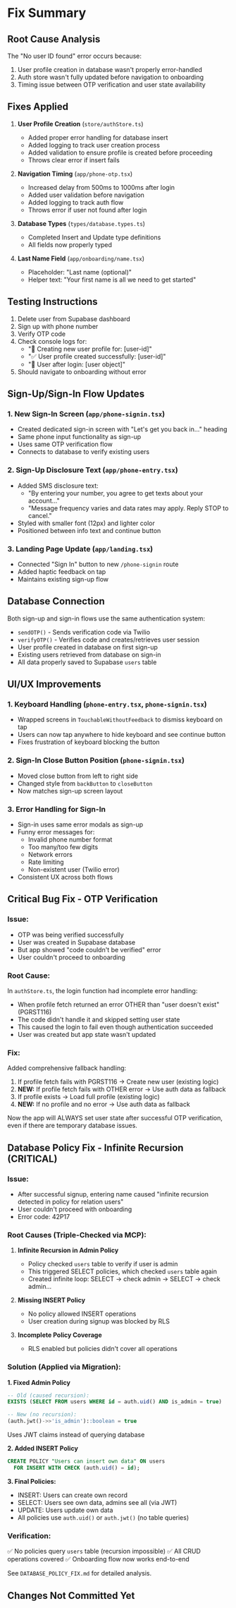 # Fix Summary

## Root Cause Analysis

The "No user ID found" error occurs because:
1. User profile creation in database wasn't properly error-handled
2. Auth store wasn't fully updated before navigation to onboarding
3. Timing issue between OTP verification and user state availability

## Fixes Applied

1. **User Profile Creation** (`store/authStore.ts`)
   - Added proper error handling for database insert
   - Added logging to track user creation process
   - Added validation to ensure profile is created before proceeding
   - Throws clear error if insert fails

2. **Navigation Timing** (`app/phone-otp.tsx`)
   - Increased delay from 500ms to 1000ms after login
   - Added user validation before navigation
   - Added logging to track auth flow
   - Throws error if user not found after login

3. **Database Types** (`types/database.types.ts`)
   - Completed Insert and Update type definitions
   - All fields now properly typed

4. **Last Name Field** (`app/onboarding/name.tsx`)
   - Placeholder: "Last name (optional)"
   - Helper text: "Your first name is all we need to get started"

## Testing Instructions

1. Delete user from Supabase dashboard
2. Sign up with phone number
3. Verify OTP code
4. Check console logs for:
   - "📝 Creating new user profile for: [user-id]"
   - "✅ User profile created successfully: [user-id]"
   - "👤 User after login: [user object]"
5. Should navigate to onboarding without error

## Sign-Up/Sign-In Flow Updates

### 1. **New Sign-In Screen** (`app/phone-signin.tsx`)
   - Created dedicated sign-in screen with "Let's get you back in..." heading
   - Same phone input functionality as sign-up
   - Uses same OTP verification flow
   - Connects to database to verify existing users

### 2. **Sign-Up Disclosure Text** (`app/phone-entry.tsx`)
   - Added SMS disclosure text:
     - "By entering your number, you agree to get texts about your account..."
     - "Message frequency varies and data rates may apply. Reply STOP to cancel."
   - Styled with smaller font (12px) and lighter color
   - Positioned between info text and continue button

### 3. **Landing Page Update** (`app/landing.tsx`)
   - Connected "Sign In" button to new `/phone-signin` route
   - Added haptic feedback on tap
   - Maintains existing sign-up flow

## Database Connection

Both sign-up and sign-in flows use the same authentication system:
- `sendOTP()` - Sends verification code via Twilio
- `verifyOTP()` - Verifies code and creates/retrieves user session
- User profile created in database on first sign-up
- Existing users retrieved from database on sign-in
- All data properly saved to Supabase `users` table

## UI/UX Improvements

### 1. **Keyboard Handling** (`phone-entry.tsx`, `phone-signin.tsx`)
   - Wrapped screens in `TouchableWithoutFeedback` to dismiss keyboard on tap
   - Users can now tap anywhere to hide keyboard and see continue button
   - Fixes frustration of keyboard blocking the button

### 2. **Sign-In Close Button Position** (`phone-signin.tsx`)
   - Moved close button from left to right side
   - Changed style from `backButton` to `closeButton`
   - Now matches sign-up screen layout

### 3. **Error Handling for Sign-In**
   - Sign-in uses same error modals as sign-up
   - Funny error messages for:
     - Invalid phone number format
     - Too many/too few digits
     - Network errors
     - Rate limiting
     - Non-existent user (Twilio error)
   - Consistent UX across both flows

## Critical Bug Fix - OTP Verification

### **Issue:**
- OTP was being verified successfully
- User was created in Supabase database
- But app showed "code couldn't be verified" error
- User couldn't proceed to onboarding

### **Root Cause:**
In `authStore.ts`, the login function had incomplete error handling:
- When profile fetch returned an error OTHER than "user doesn't exist" (PGRST116)
- The code didn't handle it and skipped setting user state
- This caused the login to fail even though authentication succeeded
- User was created but app state wasn't updated

### **Fix:**
Added comprehensive fallback handling:
1. If profile fetch fails with PGRST116 → Create new user (existing logic)
2. **NEW:** If profile fetch fails with OTHER error → Use auth data as fallback
3. If profile exists → Load full profile (existing logic)
4. **NEW:** If no profile and no error → Use auth data as fallback

Now the app will ALWAYS set user state after successful OTP verification, even if there are temporary database issues.

## Database Policy Fix - Infinite Recursion (CRITICAL)

### **Issue:**
- After successful signup, entering name caused "infinite recursion detected in policy for relation users"
- User couldn't proceed with onboarding
- Error code: 42P17

### **Root Causes (Triple-Checked via MCP):**

1. **Infinite Recursion in Admin Policy**
   - Policy checked `users` table to verify if user is admin
   - This triggered SELECT policies, which checked `users` table again
   - Created infinite loop: SELECT → check admin → SELECT → check admin...

2. **Missing INSERT Policy**
   - No policy allowed INSERT operations
   - User creation during signup was blocked by RLS

3. **Incomplete Policy Coverage**
   - RLS enabled but policies didn't cover all operations

### **Solution (Applied via Migration):**

**1. Fixed Admin Policy**
```sql
-- Old (caused recursion):
EXISTS (SELECT FROM users WHERE id = auth.uid() AND is_admin = true)

-- New (no recursion):
(auth.jwt()->>'is_admin')::boolean = true
```
Uses JWT claims instead of querying database

**2. Added INSERT Policy**
```sql
CREATE POLICY "Users can insert own data" ON users
  FOR INSERT WITH CHECK (auth.uid() = id);
```

**3. Final Policies:**
- INSERT: Users can create own record
- SELECT: Users see own data, admins see all (via JWT)
- UPDATE: Users update own data
- All policies use `auth.uid()` or `auth.jwt()` (no table queries)

### **Verification:**
✅ No policies query `users` table (recursion impossible)
✅ All CRUD operations covered
✅ Onboarding flow now works end-to-end

See `DATABASE_POLICY_FIX.md` for detailed analysis.

## Changes Not Committed Yet
